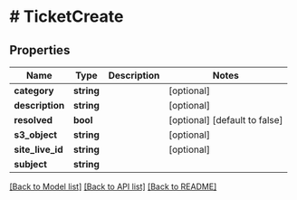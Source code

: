 # # TicketCreate

## Properties

Name | Type | Description | Notes
------------ | ------------- | ------------- | -------------
**category** | **string** |  | [optional]
**description** | **string** |  | [optional]
**resolved** | **bool** |  | [optional] [default to false]
**s3_object** | **string** |  | [optional]
**site_live_id** | **string** |  | [optional]
**subject** | **string** |  |

[[Back to Model list]](../../README.md#models) [[Back to API list]](../../README.md#endpoints) [[Back to README]](../../README.md)
